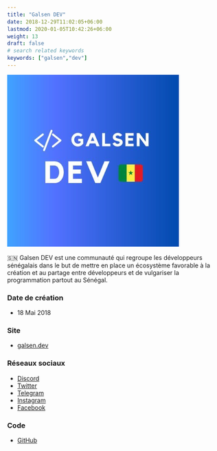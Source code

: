 ```yaml
---
title: "Galsen DEV"
date: 2018-12-29T11:02:05+06:00
lastmod: 2020-01-05T10:42:26+06:00
weight: 13
draft: false
# search related keywords
keywords: ["galsen","dev"]
---
```


![Logo](logo.jpg "logo")

🇸🇳 Galsen DEV est une communauté qui regroupe les développeurs sénégalais dans le but de mettre en place un écosystème favorable à la création et au partage entre développeurs et de vulgariser la programmation partout au Sénégal.

### Date de création

- 18 Mai 2018

### Site

- [galsen.dev](https://www.galsen.dev)

### Réseaux sociaux

- [Discord](https://discord.com/invite/CKZcKqf)
- [Twitter](https://twitter.com/galsendev221)
- [Telegram](https://t.me/galsendev221)
- [Instagram](https://www.instagram.com/galsendev221)
- [Facebook](https://www.facebook.com/galsendev221)

### Code

- [GitHub](https://github.com/GalsenDev221)

